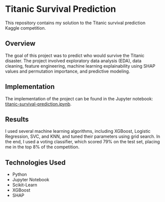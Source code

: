 # Titanic Survival Prediction

This repository contains my solution to the Titanic survival prediction Kaggle competition.

## Overview

The goal of this project was to predict who would survive the Titanic disaster. The project involved exploratory data analysis (EDA), data cleaning, feature engineering, machine learning explainability using SHAP values and permutation importance, and predictive modeling.

## Implementation

The implementation of the project can be found in the Jupyter notebook: [titanic-survival-prediction.ipynb](titanic-survival-prediction.ipynb).

## Results

I used several machine learning algorithms, including XGBoost, Logistic Regression, SVC, and KNN, and tuned their parameters using grid search. In the end, I used a voting classifier, which scored 79% on the test set, placing me in the top 8% of the competition.

## Technologies Used

- Python
- Jupyter Notebook
- Scikit-Learn
- XGBoost
- SHAP
